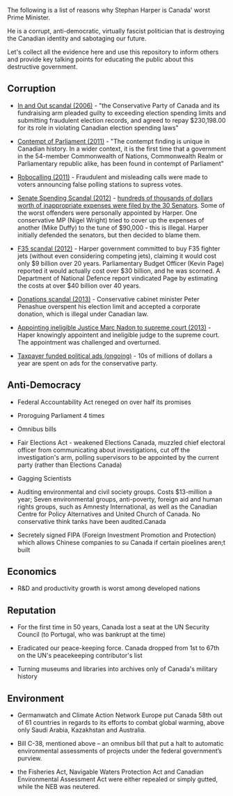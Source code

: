 The following is a list of reasons why Stephan Harper is Canada' worst Prime Minister.

He is a corrupt, anti-democratic, virtually fascist politician that is destroying the Canadian identity and sabotaging our future.

Let's collect all the evidence here and use this repository to inform others and provide key talking points for educating the public
about this destructive government.

Corruption
----------

- [In and Out scandal (2006)](https://en.wikipedia.org/wiki/In_and_Out_scandal) - "the Conservative Party of Canada and its fundraising arm pleaded guilty to exceeding election spending limits and submitting fraudulent election records, and agreed to repay $230,198.00 for its role in violating Canadian election spending laws"

- [Contempt of Parliament (2011)](https://en.wikipedia.org/wiki/Contempt_of_Parliament#Contempt_citation_cases_for_governments) - "The contempt finding is unique in Canadian history. In a wider context, it is the first time that a government in the 54-member Commonwealth of Nations, Commonwealth Realm or Parliamentary republic alike, has been found in contempt of Parliament"

- [Robocalling (2011)](https://en.wikipedia.org/wiki/2011_Canadian_federal_election_voter_suppression_scandal) - Fraudulent and misleading calls were made to voters announcing false polling stations to supress votes.

- [Senate Spending Scandal (2012)](https://en.wikipedia.org/wiki/Canadian_Senate_expenses_scandal) - [hundreds of thousands of dollars worth of inappropriate expenses were filed by the 30 Senators](http://globalnews.ca/news/568714/a-look-at-key-dates-in-the-evolution-of-the-senate-expense-claim-controversy/). Some of the worst offenders were personally appointed by Harper. One conservative MP (Nigel Wright) tried to cover up the expenses of another (Mike Duffy) to the tune of $90,000 - this is illegal. Harper initially defended the senators, but then decided to blame them.

- [F35 scandal (2012)](http://www.cbc.ca/news/politics/fighter-jet-plan-reset-as-f-35-costs-soar-1.1203373) - Harper government committed to buy F35 fighter jets (without even considering competing jets), claiming it would cost only $9 billion over 20 years. Parliamentary Budget Officer (Kevin Page) reported it would actually cost over $30 billion, and he was scorned. A Department of National Defence report vindicated Page by estimating the costs at over $40 billion over 40 years.

- [Donations scandal (2013)](http://www.cbc.ca/news/politics/peter-penashue-campaign-took-in-28-ineligible-contributions-1.1313425) - Conservative cabinet minister Peter Penashue overspent his election limit and accepted a corporate donation, which is illegal under Canadian law.

- [Appointing ineligible Justice Marc Nadon to supreme court (2013)](http://www.cbc.ca/news/politics/marc-nadon-s-failed-journey-to-the-supreme-court-1.2636403) - Haper knowingly appointent and ineligible judge to the supreme court. The appointment was challenged and overturned.

- [Taxpayer funded political ads (ongoing)](http://www.theglobeandmail.com/news/politics/federal-ad-spending-exceeds-projections/article16503725/) - 10s of millions of dollars a year are spent on ads for the conservative party.

Anti-Democracy
--------------

- Federal Accountability Act reneged on over half its promises

- Proroguing Parliament 4 times

- Omnibus bills

- Fair Elections Act - weakened Elections Canada, muzzled chief electoral officer from communicating about investigations, cut off the investigation's arm, polling supervisors to be appointed by the current party (rather than Elections Canada)

- Gagging Scientists

- Auditing environmental and civil society groups. Costs $13-million a year; Seven environmental groups, anti-poverty, foreign aid and human rights groups, such as Amnesty International, as well as the Canadian Centre for Policy Alternatives and United Church of Canada. No conservative think tanks have been audited.Canada

- Secretely signed FIPA (Foreign Investment Promotion and Protection) which allows Chinese companies to su Canada if certain pioelines aren;t built

Economics
---------

- R&D and productivity growth is worst among developed nations



Reputation 
----------

- For the first time in 50 years, Canada lost a seat at the UN Security Council (to Portugal, who was bankrupt at the time)

- Eradicated our peace-keeping force. Canada dropped from 1st to 67th on the UN's peacekeeping contributor's list

- Turning museums and libraries into archives only of Canada's military history


Environment
-----------

- Germanwatch and Climate Action Network Europe put Canada 58th out of 61 countries in regards to its efforts to combat global warming, above only Saudi Arabia, Kazakhstan and Australia.


- Bill C-38, mentioned above – an omnibus bill that put a halt to automatic environmental assessments of projects under the federal government’s purview.

- the Fisheries Act, Navigable Waters Protection Act and Canadian Environmental Assessment Act were either repealed or simply gutted, while the NEB was neutered.



